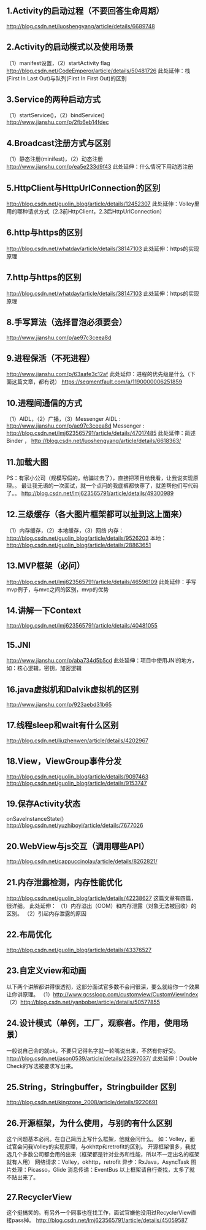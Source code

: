 ## 1.Activity的启动过程（不要回答生命周期） 
http://blog.csdn.net/luoshengyang/article/details/6689748

## 2.Activity的启动模式以及使用场景 
（1）manifest设置，（2）startActivity flag 
http://blog.csdn.net/CodeEmperor/article/details/50481726 
此处延伸：栈(First In Last Out)与队列(First In First Out)的区别

## 3.Service的两种启动方式 
（1）startService()，（2）bindService() 
http://www.jianshu.com/p/2fb6eb14fdec

## 4.Broadcast注册方式与区别 
（1）静态注册(minifest)，（2）动态注册 
http://www.jianshu.com/p/ea5e233d9f43 
此处延伸：什么情况下用动态注册

## 5.HttpClient与HttpUrlConnection的区别 
http://blog.csdn.net/guolin_blog/article/details/12452307 
此处延伸：Volley里用的哪种请求方式（2.3前HttpClient，2.3后HttpUrlConnection）

## 6.http与https的区别 
http://blog.csdn.net/whatday/article/details/38147103 
此处延伸：https的实现原理

## 7.http与https的区别 
http://blog.csdn.net/whatday/article/details/38147103 
此处延伸：https的实现原理

## 8.手写算法（选择冒泡必须要会） 
http://www.jianshu.com/p/ae97c3ceea8d

## 9.进程保活（不死进程） 
http://www.jianshu.com/p/63aafe3c12af 
此处延伸：进程的优先级是什么（下面这篇文章，都有说） 
https://segmentfault.com/a/1190000006251859

## 10.进程间通信的方式 
（1）AIDL，（2）广播，（3）Messenger 
AIDL : http://www.jianshu.com/p/ae97c3ceea8d 
Messenger : http://blog.csdn.net/lmj623565791/article/details/47017485 
此处延伸：简述Binder ， http://blog.csdn.net/luoshengyang/article/details/6618363/

## 11.加载大图 
PS：有家小公司（规模写假的，给骗过去了），直接把项目给我看，让我说实现原理。。 
最让我无语的一次面试，就一个点问的我底裤都快穿了，就差帮他们写代码了。。 
http://blog.csdn.net/lmj623565791/article/details/49300989

## 12.三级缓存（各大图片框架都可以扯到这上面来） 
（1）内存缓存，（2）本地缓存，（3）网络 
内存：http://blog.csdn.net/guolin_blog/article/details/9526203 
本地：http://blog.csdn.net/guolin_blog/article/details/28863651

## 13.MVP框架（必问） 
http://blog.csdn.net/lmj623565791/article/details/46596109 
此处延伸：手写mvp例子，与mvc之间的区别，mvp的优势

## 14.讲解一下Context 
http://blog.csdn.net/lmj623565791/article/details/40481055

## 15.JNI 
http://www.jianshu.com/p/aba734d5b5cd 
此处延伸：项目中使用JNI的地方，如：核心逻辑，密钥，加密逻辑

## 16.java虚拟机和Dalvik虚拟机的区别 
http://www.jianshu.com/p/923aebd31b65

## 17.线程sleep和wait有什么区别 
http://blog.csdn.net/liuzhenwen/article/details/4202967

## 18.View，ViewGroup事件分发 
http://blog.csdn.net/guolin_blog/article/details/9097463 
http://blog.csdn.net/guolin_blog/article/details/9153747

## 19.保存Activity状态 
onSaveInstanceState() 
http://blog.csdn.net/yuzhiboyi/article/details/7677026

## 20.WebView与js交互（调用哪些API） 
http://blog.csdn.net/cappuccinolau/article/details/8262821/

## 21.内存泄露检测，内存性能优化 
http://blog.csdn.net/guolin_blog/article/details/42238627 
这篇文章有四篇，很详细。 
此处延伸： 
（1）内存溢出（OOM）和内存泄露（对象无法被回收）的区别。 
（2）引起内存泄露的原因

## 22.布局优化 
http://blog.csdn.net/guolin_blog/article/details/43376527

## 23.自定义view和动画 
以下两个讲解都讲得很透彻，这部分面试官多数不会问很深，要么就给你一个效果让你讲原理。 
（1）http://www.gcssloop.com/customview/CustomViewIndex 
（2）http://blog.csdn.net/yanbober/article/details/50577855

## 24.设计模式（单例，工厂，观察者。作用，使用场景） 
一般说自己会的就ok，不要只记得名字就一轮嘴说出来，不然有你好受。 
http://blog.csdn.net/jason0539/article/details/23297037/ 
此处延伸：Double Check的写法被要求写出来。

## 25.String，Stringbuffer，Stringbuilder 区别 
http://blog.csdn.net/kingzone_2008/article/details/9220691

## 26.开源框架，为什么使用，与别的有什么区别 
这个问题基本必问。在自己简历上写什么框架，他就会问什么。 
如：Volley，面试官会问我Volley的实现原理，与okhttp和retrofit的区别。 
开源框架很多，我就选几个多数公司都会用的出来（框架都是针对业务和性能，所以不一定出名的框架就有人用） 
网络请求：Volley，okhttp，retrofit 
异步：RxJava，AsyncTask 
图片处理：Picasso，Glide 
消息传递：EventBus 
以上框架请自行查找，太多了就不贴出来了。

## 27.RecyclerView 
这个挺搞笑的。有另外一个同事也在找工作，面试官嫌他没用过RecyclerView直接pass掉。 
http://blog.csdn.net/lmj623565791/article/details/45059587
